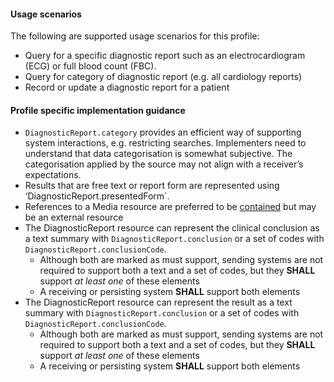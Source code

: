 #### Usage scenarios

The following are supported usage scenarios for this profile:

- Query for a specific diagnostic report such as an electrocardiogram (ECG) or full blood count (FBC).
- Query for category of diagnostic report (e.g. all cardiology reports)
- Record or update a diagnostic report for a patient


#### Profile specific implementation guidance
- `DiagnosticReport.category` provides an efficient way of supporting system interactions, e.g. restricting searches. Implementers need to understand that data categorisation is somewhat subjective. The categorisation applied by the source may not align with a receiver’s expectations.
- Results that are free text or report form are represented using ‘DiagnosticReport.presentedForm`.
- References to a Media resource are preferred to be [contained](http://hl7.org/fhir/R4/references.html#contained) but may be an external resource
- The DiagnosticReport resource can represent the clinical conclusion as a text summary with `DiagnosticReport.conclusion` or a set of codes with `DiagnosticReport.conclusionCode`.
  - Although both are marked as must support, sending systems are not required to support both a text and a set of codes, but they **SHALL** support *at least one* of these elements
  - A receiving or persisting system **SHALL** support both elements
- The DiagnosticReport resource can represent the result as a text summary with `DiagnosticReport.conclusion` or a set of codes with `DiagnosticReport.conclusionCode`.
  - Although both are marked as must support, sending systems are not required to support both a text and a set of codes, but they **SHALL** support *at least one* of these elements
  - A receiving or persisting system **SHALL** support both elements



